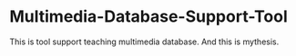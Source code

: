 # Multimedia-Database-Support-Tool
This is tool support teaching multimedia database. And this is mythesis.

